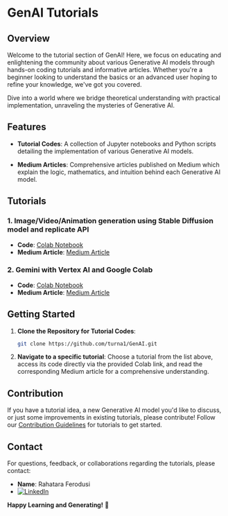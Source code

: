 # GenAI Tutorials

## Overview

Welcome to the tutorial section of GenAI! Here, we focus on educating and enlightening the community about various Generative AI models through hands-on coding tutorials and informative articles. Whether you're a beginner looking to understand the basics or an advanced user hoping to refine your knowledge, we've got you covered. 

Dive into a world where we bridge theoretical understanding with practical implementation, unraveling the mysteries of Generative AI.

## Features

- **Tutorial Codes**: A collection of Jupyter notebooks and Python scripts detailing the implementation of various Generative AI models. 

- **Medium Articles**: Comprehensive articles published on Medium which explain the logic, mathematics, and intuition behind each Generative AI model.

## Tutorials

### 1. Image/Video/Animation generation using Stable Diffusion model and replicate API
   - **Code**: [Colab Notebook](https://colab.research.google.com/drive/1-7QeW2EQPggRwT0ddmwqwT5veM09xtQW?usp=sharing)
   - **Medium Article**: [Medium Article](https://medium.com/@turna.fardousi/generating-images-videos-and-animations-with-the-stable-diffusion-model-via-replicate-api-in-d6d6bb3a7601)

### 2. Gemini with Vertex AI and Google Colab
   - **Code**: [Colab Notebook](https://colab.research.google.com/drive/1uXrsSBar97gjpFppVmyD3ym0v3LZ2e_H?usp=sharing)
   - **Medium Article**: [Medium Article](https://medium.com/@turna.fardousi/gemini-and-its-multimodality-support-with-vertex-ai-on-google-cloud-a-beginners-guide-ee8c93079be4)
     

## Getting Started

1. **Clone the Repository for Tutorial Codes**:  
   ```bash
   git clone https://github.com/turna1/GenAI.git
   ```

2. **Navigate to a specific tutorial**: Choose a tutorial from the list above, access its code directly via the provided Colab link, and read the corresponding Medium article for a comprehensive understanding.

## Contribution

If you have a tutorial idea, a new Generative AI model you'd like to discuss, or just some improvements in existing tutorials, please contribute! Follow our [Contribution Guidelines](CONTRIBUTING.md) for tutorials to get started.

## Contact

For questions, feedback, or collaborations regarding the tutorials, please contact:

- **Name**: Rahatara Ferodusi
- [![LinkedIn](https://img.shields.io/badge/LinkedIn-Profile-blue)](https://www.linkedin.com/in/rahatara-ferdousi-764405118/)

**Happy Learning and Generating!** 🚀
